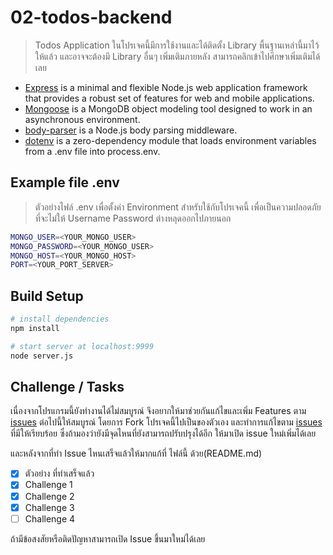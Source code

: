 # 02-todos-backend

> Todos Application
ในโปรเจคนี้มีการใช้งานและได้ติดตั้ง Library พื้นฐานเหล่านี้มาไว้ให้แล้ว และอาจจะต้องมี Library อื่นๆ เพิ่มเติมภายหลัง สามารถคลิกเข้าไปศึกษาเพิ่มเติมได้เลย
* [Express](https://expressjs.com/) is a minimal and flexible Node.js web application framework that provides a robust set of features for web and mobile applications.
* [Mongoose](http://mongoosejs.com/) is a MongoDB object modeling tool designed to work in an asynchronous environment.
* [body-parser](https://github.com/expressjs/body-parser) is a Node.js body parsing middleware.
* [dotenv](https://github.com/motdotla/dotenv) is a zero-dependency module that loads environment variables from a .env file into process.env. 

## Example file .env
>ตัวอย่างไฟล์ .env เพื่อตั้งค่า Environment สำหรับใช้กับโปรเจคนี้ เพื่อเป็นความปลอดภัยที่จะไม่ให้ Username Password ต่างหลุดออกไปภายนอก

```bash
MONGO_USER=<YOUR_MONGO_USER>
MONGO_PASSWORD=<YOUR_MONGO_USER>
MONGO_HOST=<YOUR_MONGO_HOST>
PORT=<YOUR_PORT_SERVER>
```

## Build Setup
```bash
# install dependencies
npm install

# start server at localhost:9999
node server.js
```

## Challenge / Tasks

เนื่องจากโปรแกรมนี้ยังทำงานได้ไม่สมบูรณ์ จึงอยากให้มาช่วยกันแก้ไขและเพิ่ม Features ตาม [issues](https://github.com/AdvWebDevelopment/02-todos-backend/issues) ต่อไปนี้ให้สมบูรณ์ โดยการ Fork โปรเจคนี้ไปเป็นของตัวเอง และทำการแก้ไขตาม [issues](https://github.com/AdvWebDevelopment/02-todos-backend/issues) ที่มีให้เรียบร้อย ซึ่งถ้ามองว่ายังมีจุดไหนที่ยังสามารถปรับปรุงได้อีก ให้มาเปิด issue ใหม่เพิ่มได้เลย

และหลังจากที่ทำ Issue ไหนเสร็จแล้วให้มากแก้ที่ ไฟล์นี้ ด้วย(README.md) 

* [x] ตัวอย่าง ที่ทำเสร็จแล้ว
* [x] Challenge 1
* [x] Challenge 2
* [x] Challenge 3
* [ ] Challenge 4

ถ้ามีข้อสงสัยหรือติดปัญหาสามารถเปิด Issue ขึ้นมาใหม่ได้เลย
